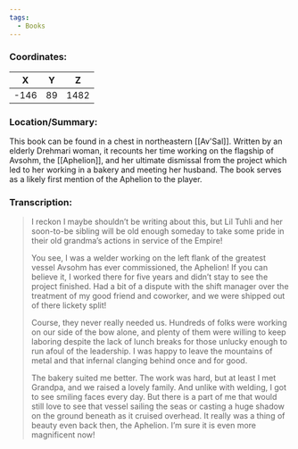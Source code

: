 ```yaml
---
tags:
  - Books
---
```


### Coordinates:
| **X** | **Y**| **Z** |
|:-----:|:----:|:-----:|
|-146  |89   |1482  |

### Location/Summary:
This book can be found in a chest in northeastern [[Av'Sal]]. Written by an elderly Drehmari woman, it recounts her time working on the flagship of Avsohm, the [[Aphelion]], and her ultimate dismissal from the project which led to her working in a bakery and meeting her husband. The book serves as a likely first mention of the Aphelion to the player.

### Transcription:
> I reckon I maybe shouldn’t be writing about this, but Lil Tuhli and her soon-to-be sibling will be old enough someday to take some pride in their old grandma’s actions in service of the Empire!
>
> You see, I was a welder working on the left flank of the greatest vessel Avsohm has ever commissioned, the Aphelion! If you can believe it, I worked there for five years and didn’t stay to see the project finished. Had a bit of a dispute with the shift manager over the treatment of my good friend and coworker, and we were shipped out of there lickety split!
>
> Course, they never really needed us. Hundreds of folks were working on our side of the bow alone, and plenty of them were willing to keep laboring despite the lack of lunch breaks for those unlucky enough to run afoul of the leadership. I was happy to leave the mountains of metal and that infernal clanging behind once and for good.
>
> The bakery suited me better. The work was hard, but at least I met Grandpa, and we raised a lovely family. And unlike with welding, I got to see smiling faces every day. But there is a part of me that would still love to see that vessel sailing the seas or casting a huge shadow on the ground beneath as it cruised overhead. It really was a thing of beauty even back then, the Aphelion. I’m sure it is even more magnificent now!

